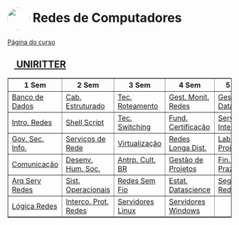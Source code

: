 # <img src="https://play-lh.googleusercontent.com/nA1b2cMO3j3IIFdAYK8zxV7bvbcWpGUS1PUFCrp2ZQwIqi3XL_fnry7HXDfrzUhmxHM6=w240-h480" align="center" width="50px" style="border-radius: 60px"> Redes de Computadores
<a href="https://www.uniritter.edu.br/graduacao/redes-de-computadores/">Página do curso</a>

## <a href="https://www.uniritter.edu.br/graduacao/redes-de-computadores/"> <img src="https://play-lh.googleusercontent.com/nA1b2cMO3j3IIFdAYK8zxV7bvbcWpGUS1PUFCrp2ZQwIqi3XL_fnry7HXDfrzUhmxHM6=w240-h480" width="15px"> UNIRITTER </a>

<table border="1px">
    <tr>
        <th>1 Sem</th>
        <th>2 Sem</th>
        <th>3 Sem</th>
        <th>4 Sem</th>
        <th>5 Sem</th>
    </tr>
    <tr>
        <td><a href="https://github.com/icsalgado/superiorRedesDeComputadores_UNIRITTER/tree/master/PrimeiroSemestre/Bloco1/GRA0244BancoDeDados">Banco de Dados</a></td>
        <td><a href="https://github.com/icsalgado/superiorRedesDeComputadores_UNIRITTER/tree/master/SegundoSemestre/Bloco1/GRA0596CabeamentoEstruturado">Cab. Estruturado</a></td>
        <td><a href="https://github.com/icsalgado/superiorRedesDeComputadores_UNIRITTER/tree/master/TerceiroSemestre/Bloco1/GRA1034TecnicasdeRoteamento">Tec. Roteamento</a></td>
        <td><a href="https://github.com/icsalgado/superiorRedesDeComputadores_UNIRITTER/tree/master/QuartoSemestre/Bloco1/GRA0779GestaoEmonitoramentoDeRedesDeComputadores">Gest. Monit. Redes</a></td>
        <td><a href="https://github.com/icsalgado/superiorRedesDeComputadores_UNIRITTER/tree/master/QuintoSemestre/Bloco1/GRA0772GestaoDeDatacenter">Gestão Datacenter</a></td>
    </tr>
    <tr>
        <td><a href="https://github.com/icsalgado/superiorRedesDeComputadores_UNIRITTER/tree/master/PrimeiroSemestre/Bloco1/GRA0489IntoducaoRedesDeComputadores">Intro. Redes</a></td>
        <td><a href="https://github.com/icsalgado/superiorRedesDeComputadores_UNIRITTER/tree/master/SegundoSemestre/Bloco1/GRA0946ProgramacaoEmShellScript">Shell Script</a></td>
        <td><a href="https://github.com/icsalgado/superiorRedesDeComputadores_UNIRITTER/tree/master/TerceiroSemestre/Bloco1/GRA1036TecnicasdeSwitching">Tec. Switching</a></td>
        <td><a href="https://github.com/icsalgado/superiorRedesDeComputadores_UNIRITTER/tree/master/QuartoSemestre/Bloco2/GRA0253FundamentosParaCertificacaoTecnica">Fund. Certificação</a></td>
        <td><a href="https://github.com/icsalgado/superiorRedesDeComputadores_UNIRITTER/tree/master/QuintoSemestre/Bloco1/GRA1005ServicosInternet">Serviços Internet</a></td>
    </tr>
    <tr>
        <td><a href="https://github.com/icsalgado/superiorRedesDeComputadores_UNIRITTER/tree/master/PrimeiroSemestre/Bloco1/GRA0781GovernancaSegurancaDaInformacao">Gov. Sec. Info.</a></td>
        <td><a href="https://github.com/icsalgado/superiorRedesDeComputadores_UNIRITTER/tree/master/SegundoSemestre/Bloco1/GRA1004ServicosDeRedesDeComputadores">Serviços de Rede</a></td>
        <td><a href="https://github.com/icsalgado/superiorRedesDeComputadores_UNIRITTER/tree/master/TerceiroSemestre/Bloco1/GRA1071Virtualizacao">Virtualização</a></td>
        <td><a href="https://github.com/icsalgado/superiorRedesDeComputadores_UNIRITTER/tree/master/QuartoSemestre/Bloco2/GRA0982RedesDeLongaDistancia">Redes Longa Dist.</a></td>
        <td><a href="https://github.com/icsalgado/superiorRedesDeComputadores_UNIRITTER/tree/master/QuintoSemestre/Bloco2/GRA1564LaboratorioDeSoftwareEprojetos">Lab. Soft. Projetos</a></td>
    </tr>
    <tr>
        <td><a href="https://github.com/icsalgado/superiorRedesDeComputadores_UNIRITTER/tree/master/PrimeiroSemestre/Bloco2/GRA0001Comunicacao">Comunicação</a></td>
        <td><a href="https://github.com/icsalgado/superiorRedesDeComputadores_UNIRITTER/tree/master/SegundoSemestre/Bloco2/GRA0162DesenvolvimentoHumnoESocial">Desenv. Hum. Soc.</a></td>
        <td><a href="https://github.com/icsalgado/superiorRedesDeComputadores_UNIRITTER/tree/master/TerceiroSemestre/Bloco2/GRA0024AntropologiaeCulturaBrasileira">Antrp. Cult. BR</a></td>
        <td><a href="https://github.com/icsalgado/superiorRedesDeComputadores_UNIRITTER/tree/master/QuartoSemestre/Bloco1/GRA0250GestaoDeProjetos">Gestão de Projetos</a></td>
        <td><a href="https://github.com/icsalgado/superiorRedesDeComputadores_UNIRITTER/tree/master/QuintoSemestre/Bloco2/GRA0080FinancasDeLongoPrazo">Fin. Longo Prazo</a></td>
    </tr>
    <tr>
        <td><a href="https://github.com/icsalgado/superiorRedesDeComputadores_UNIRITTER/tree/master/PrimeiroSemestre/Bloco2/GRA0451ArquiteturaServiidoresDeRede">Arq Serv Redes</a></td>
        <td><a href="https://github.com/icsalgado/superiorRedesDeComputadores_UNIRITTER/tree/master/SegundoSemestre/Bloco2/GRA0242SistemasOperacionais">Sist. Operacionais</a></td>
        <td><a href="https://github.com/icsalgado/superiorRedesDeComputadores_UNIRITTER/tree/master/TerceiroSemestre/Bloco2/GRA0986RedesSemFio">Redes Sem Fio</a></td>
        <td><a href="https://github.com/icsalgado/superiorRedesDeComputadores_UNIRITTER/tree/master/QuartoSemestre/Bloco2/GRA1561EstatisticaAplicadaAoDataScience">Estat. Datascience</a></td>
        <td><a href="https://github.com/icsalgado/superiorRedesDeComputadores_UNIRITTER/tree/master/QuintoSemestre/Bloco2/GRA0997SegurancaEmRedesDeComputadores">Segurança Redes</a></td>
    </tr>
    <tr>
        <td><a href="https://github.com/icsalgado/superiorRedesDeComputadores_UNIRITTER/tree/master/PrimeiroSemestre/Bloco2/GRA0499LogicaRedesDeComputadores">Lógica Redes</a></td>
        <td><a href="https://github.com/icsalgado/superiorRedesDeComputadores_UNIRITTER/tree/master/SegundoSemestre/Bloco2/GRA0800InterconexaoEprotocolosDeRede">Interco. Prot. Redes</a></td>
        <td><a href="https://github.com/icsalgado/superiorRedesDeComputadores_UNIRITTER/tree/master/TerceiroSemestre/Bloco2/GRA1006ServidoreseServicosLinux">Servidores Linux</a></td>
        <td><a href="https://github.com/icsalgado/superiorRedesDeComputadores_UNIRITTER/tree/master/QuartoSemestre/Bloco1/GRA1007ServidoresEservicosDeInterconectividadeWindows">Servidores Windows</a></td>
    </tr>
</table>


